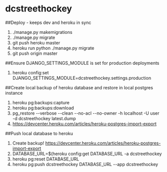 # dcstreethockey

##Deploy - keeps dev and heroku in sync
1. ./manage.py makemigrations
1. ./manage.py migrate
1. git push heroku master
1. heroku run python ./manage.py migrate
1. git push origin master

##Ensure DJANGO_SETTINGS_MODULE is set for production deployments
1. heroku config:set DJANGO_SETTINGS_MODULE=dcstreethockey.settings.production

##Create local backup of heroku database and restore in local postgres instance
1. heroku pg:backups:capture
1. heroku pg:backups:download
1. pg_restore --verbose --clean --no-acl --no-owner -h localhost -U user -d dcstreethockey latest.dump
1. https://devcenter.heroku.com/articles/heroku-postgres-import-export

##Push local database to heroku
1. Create backup! https://devcenter.heroku.com/articles/heroku-postgres-import-export 
1. DATABASE_URL=$(heroku config:get DATABASE_URL -a dcstreethockey 
1. heroku pg:reset DATABASE_URL
1. heroku pg:push dcstreethockey DATABASE_URL --app dcstreethockey

